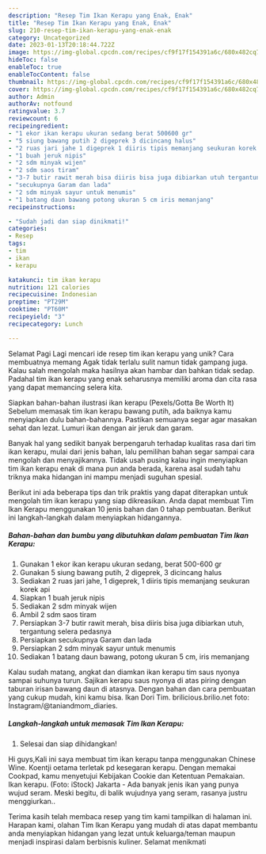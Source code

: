 ```yaml
---
description: "Resep Tim Ikan Kerapu yang Enak, Enak"
title: "Resep Tim Ikan Kerapu yang Enak, Enak"
slug: 210-resep-tim-ikan-kerapu-yang-enak-enak
category: Uncategorized
date: 2023-01-13T20:18:44.722Z
image: https://img-global.cpcdn.com/recipes/cf9f17f154391a6c/680x482cq70/tim-ikan-kerapu-foto-resep-utama.jpg
hideToc: false
enableToc: true
enableTocContent: false
thumbnail: https://img-global.cpcdn.com/recipes/cf9f17f154391a6c/680x482cq70/tim-ikan-kerapu-foto-resep-utama.jpg
cover: https://img-global.cpcdn.com/recipes/cf9f17f154391a6c/680x482cq70/tim-ikan-kerapu-foto-resep-utama.jpg
author: Admin
authorAv: notfound
ratingvalue: 3.7
reviewcount: 6
recipeingredient:
- "1 ekor ikan kerapu ukuran sedang berat 500600 gr"
- "5 siung bawang putih 2 digeprek 3 dicincang halus"
- "2 ruas jari jahe 1 digeprek 1 diiris tipis memanjang seukuran korek api"
- "1 buah jeruk nipis"
- "2 sdm minyak wijen"
- "2 sdm saos tiram"
- "3-7 butir rawit merah bisa diiris bisa juga dibiarkan utuh tergantung selera pedasnya"
- "secukupnya Garam dan lada"
- "2 sdm minyak sayur untuk menumis"
- "1 batang daun bawang potong ukuran 5 cm iris memanjang"
recipeinstructions:

- "Sudah jadi dan siap dinikmati!"
categories:
- Resep
tags:
- tim
- ikan
- kerapu

katakunci: tim ikan kerapu 
nutrition: 121 calories
recipecuisine: Indonesian
preptime: "PT29M"
cooktime: "PT60M"
recipeyield: "3"
recipecategory: Lunch

---
```



Selamat Pagi Lagi mencari ide resep tim ikan kerapu yang unik? Cara membuatnya memang Agak tidak terlalu sulit namun tidak gampang juga. Kalau salah mengolah maka hasilnya akan hambar dan bahkan tidak sedap. Padahal tim ikan kerapu yang enak seharusnya memiliki aroma dan cita rasa yang dapat memancing selera kita.


Siapkan bahan-bahan ilustrasi ikan kerapu (Pexels/Gotta Be Worth It) Sebelum memasak tim ikan kerapu bawang putih, ada baiknya kamu menyiapkan dulu bahan-bahannya. Pastikan semuanya segar agar masakan sehat dan lezat. Lumuri ikan dengan air jeruk dan garam.

Banyak hal yang sedikit banyak berpengaruh terhadap kualitas rasa dari tim ikan kerapu, mulai dari jenis bahan, lalu pemilihan bahan segar sampai cara mengolah dan menyajikannya. Tidak usah pusing kalau ingin menyiapkan tim ikan kerapu enak di mana pun anda berada, karena asal sudah tahu triknya maka hidangan ini mampu menjadi suguhan spesial.


Berikut ini ada beberapa tips dan trik praktis yang dapat diterapkan untuk mengolah tim ikan kerapu yang siap dikreasikan. Anda dapat membuat Tim Ikan Kerapu menggunakan 10 jenis bahan dan 0 tahap pembuatan. Berikut ini langkah-langkah dalam menyiapkan hidangannya.

<!--inarticleads1-->

##### Bahan-bahan dan bumbu yang dibutuhkan dalam pembuatan Tim Ikan Kerapu:

1. Gunakan 1 ekor ikan kerapu ukuran sedang, berat 500-600 gr
1. Gunakan 5 siung bawang putih, 2 digeprek, 3 dicincang halus
1. Sediakan 2 ruas jari jahe, 1 digeprek, 1 diiris tipis memanjang seukuran korek api
1. Siapkan 1 buah jeruk nipis
1. Sediakan 2 sdm minyak wijen
1. Ambil 2 sdm saos tiram
1. Persiapkan 3-7 butir rawit merah, bisa diiris bisa juga dibiarkan utuh, tergantung selera pedasnya
1. Persiapkan secukupnya Garam dan lada
1. Persiapkan 2 sdm minyak sayur untuk menumis
1. Sediakan 1 batang daun bawang, potong ukuran 5 cm, iris memanjang


Kalau sudah matang, angkat dan diamkan ikan kerapu tim saus nyonya sampai suhunya turun. Sajikan kerapu saus nyonya di atas piring dengan taburan irisan bawang daun di atasnya. Dengan bahan dan cara pembuatan yang cukup mudah, kini kamu bisa. Ikan Dori Tim. brilicious.brilio.net foto: Instagram/@taniandmom_diaries. 

<!--inarticleads2-->

##### Langkah-langkah untuk memasak Tim Ikan Kerapu:


1. Selesai dan siap dihidangkan!

Hi guys,Kali ini saya membuat tim ikan kerapu tanpa menggunakan Chinese Wine. Koentji oetama terletak pd kesegaran kerapu. Dengan memakai Cookpad, kamu menyetujui Kebijakan Cookie dan Ketentuan Pemakaian. Ikan kerapu. (Foto: iStock) Jakarta - Ada banyak jenis ikan yang punya wujud seram. Meski begitu, di balik wujudnya yang seram, rasanya justru menggiurkan.. 

Terima kasih telah membaca resep yang tim kami tampilkan di halaman ini. Harapan kami, olahan Tim Ikan Kerapu yang mudah di atas dapat membantu anda menyiapkan hidangan yang lezat untuk keluarga/teman maupun menjadi inspirasi dalam berbisnis kuliner. Selamat menikmati
